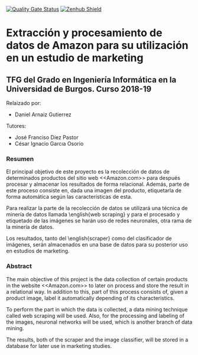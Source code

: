 [![Quality Gate Status](https://sonarcloud.io/api/project_badges/measure?project=daniarnaizg_TFG-Amazon-Scraper&metric=alert_status)](https://sonarcloud.io/dashboard?id=daniarnaizg_TFG-Amazon-Scraper) [![Zenhub Shield](https://camo.githubusercontent.com/96347b1f6d9b0f08194ba026de8b69bc27bb8f0d/68747470733a2f2f696d672e736869656c64732e696f2f62616467652f5368697070696e675f6661737465725f776974682d5a656e4875622d3565363062612e7376673f7374796c653d666c61742d737175617265)](https://app.zenhub.com/workspaces/tfg-amazon-scraper-5be08fc14b5806bc2bf16304/board?repos=152600714)

# Extracción y procesamiento de datos de Amazon para su utilización en un estudio de marketing
## TFG del Grado en Ingeniería Informática en la Universidad de Burgos. Curso 2018-19

Relaizado por:
*  Daniel Arnaiz Gutierrez

Tutores:
*  José Franciso Díez Pastor
*  César Ignacio Garcıa Osorio

### Resumen

El principal objetivo de este proyecto es la recolección de datos de determinados productos del sitio web <<Amazon.com>> para después procesar y almacenar los resultados de forma relacional. Además, parte de este proceso consiste en, dada una imagen del producto, etiquetarla de forma automática según las características de esta.

Para realizar la parte de la recolección de datos se utilizará una técnica de minería de datos llamada \english{web scraping} y para el procesado y etiquetado de las imágenes se harán uso de redes neuronales, otra rama de la minería de datos.

Los resultados, tanto del \english{scraper} como del clasificador de imágenes, serán almacenados en una base de datos para su posterior uso en estudios de marketing.

### Abstract

The main objective of this project is the data collection of certain products in the website <<Amazon.com>> to later on process and store the result in a relational way. In addition to this, part of this process consists of, given a product image, label it automatically depending of its characteristics.

To perform the part in which the data is collected, a data mining technique called web scraping will be used. Also, for the processing and labeling of the images, neuronal networks will be used, which is another branch of data mining.

The results, both of the scraper and the image classifier, will be stored in a database for later use in marketing studies.
